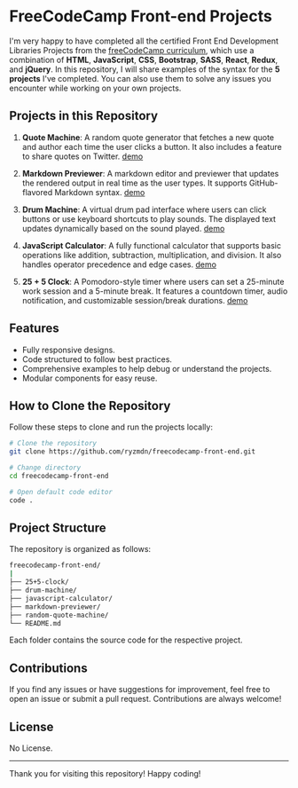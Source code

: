 # FreeCodeCamp Front-end Projects

I'm very happy to have completed all the certified Front End Development Libraries Projects from the [freeCodeCamp curriculum](https://www.freecodecamp.org/learn/front-end-development-libraries), which use a combination of **HTML**, **JavaScript**, **CSS**, **Bootstrap**, **SASS**, **React**, **Redux**, and **jQuery**. In this repository, I will share examples of the syntax for the **5 projects** I've completed. You can also use them to solve any issues you encounter while working on your own projects.

## Projects in this Repository

1. **Quote Machine**: A random quote generator that fetches a new quote and author each time the user clicks a button. It also includes a feature to share quotes on Twitter. [demo](https://codepen.io/ryzmdn/pen/gbYrvxx)

2. **Markdown Previewer**: A markdown editor and previewer that updates the rendered output in real time as the user types. It supports GitHub-flavored Markdown syntax. [demo](https://codepen.io/ryzmdn/pen/raBLNYL)

3. **Drum Machine**: A virtual drum pad interface where users can click buttons or use keyboard shortcuts to play sounds. The displayed text updates dynamically based on the sound played. [demo](https://codepen.io/ryzmdn/pen/KwPgvBN)

4. **JavaScript Calculator**: A fully functional calculator that supports basic operations like addition, subtraction, multiplication, and division. It also handles operator precedence and edge cases. [demo](https://codepen.io/ryzmdn/pen/zxOKQeb)

5. **25 + 5 Clock**: A Pomodoro-style timer where users can set a 25-minute work session and a 5-minute break. It features a countdown timer, audio notification, and customizable session/break durations. [demo](https://codepen.io/ryzmdn/pen/XJrNamK)

## Features

- Fully responsive designs.
- Code structured to follow best practices.
- Comprehensive examples to help debug or understand the projects.
- Modular components for easy reuse.

## How to Clone the Repository

Follow these steps to clone and run the projects locally:

```bash
# Clone the repository
git clone https://github.com/ryzmdn/freecodecamp-front-end.git

# Change directory
cd freecodecamp-front-end

# Open default code editor
code .
```

## Project Structure

The repository is organized as follows:

```bash
freecodecamp-front-end/
|
├── 25+5-clock/
├── drum-machine/
├── javascript-calculator/
├── markdown-previewer/
├── random-quote-machine/
└── README.md
```

Each folder contains the source code for the respective project.

## Contributions

If you find any issues or have suggestions for improvement, feel free to open an issue or submit a pull request. Contributions are always welcome!

## License

No License.

---

Thank you for visiting this repository! Happy coding!
